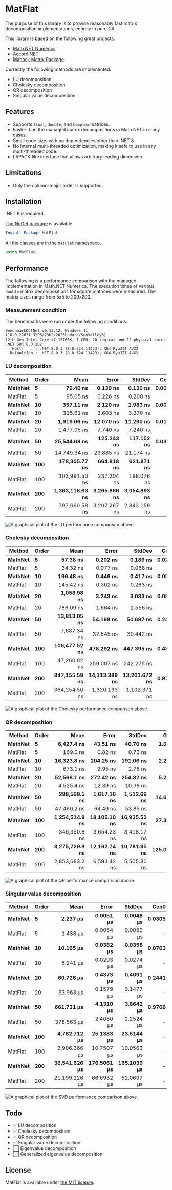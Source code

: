 # MatFlat

The purpose of this library is to provide reasonably fast matrix decomposition implementations, entirely in pure C#.

This library is based on the following great projects:

* [Math.NET Numerics](https://github.com/mathnet/mathnet-numerics)
* [Accord.NET](https://github.com/accord-net/framework)
* [Mapack Matrix Package](https://github.com/sinshu/mapack)

Currently the following methods are implemented:

* LU decomposition
* Cholesky decomposition
* QR decomposition
* Singular value decomposition


## Features

* Supports `float`, `double`, and `Complex` matrices.
* Faster than the managed matrix decompositions in Math.NET in many cases.
* Small code size, with no dependencies other than .NET 8.
* No internal multi-threaded optimization, making it safe to use in any multi-threaded code.
* LAPACK-like interface that allows arbitrary leading dimension.



## Limitations

* Only the column-major order is supported.



## Installation

.NET 8 is required.

[The NuGet package](https://www.nuget.org/packages/MatFlat) is available.

```ps1
Install-Package MatFlat
```

All the classes are in the `MatFlat` namespace.

```cs
using MatFlat;
```



## Performance

The following is a performance comparison with the managed implementation in Math.NET Numerics.
The execution times of various `double` matrix decompositions for square matrices were measured.
The matrix sizes range from 5x5 to 200x200.

### Measurement condition

The benchmarks were run under the following conditions:

```
BenchmarkDotNet v0.13.12, Windows 11 (10.0.22631.3296/23H2/2023Update/SunValley3)
12th Gen Intel Core i7-12700K, 1 CPU, 20 logical and 12 physical cores
.NET SDK 8.0.202
  [Host]     : .NET 8.0.3 (8.0.324.11423), X64 RyuJIT AVX2
  DefaultJob : .NET 8.0.3 (8.0.324.11423), X64 RyuJIT AVX2
```

### LU decomposition

| Method  | Order | Mean            | Error        | StdDev       | Gen0   | Allocated |
|-------- |------ |----------------:|-------------:|-------------:|-------:|----------:|
| **MathNet** | **5**     |        **79.40 ns** |     **0.139 ns** |     **0.130 ns** | **0.0049** |      **64 B** |
| MatFlat | 5     |        95.05 ns |     0.226 ns |     0.200 ns |      - |         - |
| **MathNet** | **10**    |       **357.11 ns** |     **2.120 ns** |     **1.983 ns** | **0.0076** |     **104 B** |
| MatFlat | 10    |       315.61 ns |     3.603 ns |     3.370 ns |      - |         - |
| **MathNet** | **20**    |     **1,919.06 ns** |    **12.070 ns** |    **11.290 ns** | **0.0114** |     **184 B** |
| MatFlat | 20    |     1,477.05 ns |     7.740 ns |     7.240 ns |      - |         - |
| **MathNet** | **50**    |    **25,544.68 ns** |   **125.243 ns** |   **117.152 ns** | **0.0305** |     **424 B** |
| MatFlat | 50    |    14,749.34 ns |    23.885 ns |    21.174 ns |      - |         - |
| **MathNet** | **100**   |   **178,305.77 ns** |   **664.818 ns** |   **621.871 ns** |      **-** |     **824 B** |
| MatFlat | 100   |   103,991.50 ns |   237.204 ns |   198.076 ns |      - |         - |
| **MathNet** | **200**   | **1,363,118.63 ns** | **3,265.866 ns** | **3,054.893 ns** |      **-** |    **1625 B** |
| MatFlat | 200   |   797,660.58 ns | 3,207.267 ns | 2,843.159 ns |      - |       1 B |

![A graphical plot of the LU performance comparison above.](media/plot_lu_20240321.png)

### Cholesky decomposition

| Method  | Order | Mean          | Error         | StdDev        | Gen0   | Allocated |
|-------- |------ |--------------:|--------------:|--------------:|-------:|----------:|
| **MathNet** | **5**     |      **57.38 ns** |      **0.202 ns** |      **0.189 ns** | **0.0263** |     **344 B** |
| MatFlat | 5     |      34.32 ns |      0.077 ns |      0.068 ns |      - |         - |
| **MathNet** | **10**    |     **196.48 ns** |      **0.446 ns** |      **0.417 ns** | **0.0508** |     **664 B** |
| MatFlat | 10    |     145.42 ns |      0.302 ns |      0.283 ns |      - |         - |
| **MathNet** | **20**    |   **1,058.98 ns** |      **3.243 ns** |      **3.033 ns** | **0.0992** |    **1304 B** |
| MatFlat | 20    |     786.09 ns |      1.664 ns |      1.556 ns |      - |         - |
| **MathNet** | **50**    |  **13,813.05 ns** |     **54.198 ns** |     **50.697 ns** | **0.2441** |    **3224 B** |
| MatFlat | 50    |   7,687.34 ns |     32.545 ns |     30.442 ns |      - |         - |
| **MathNet** | **100**   | **106,477.52 ns** |    **478.292 ns** |    **447.395 ns** | **0.4883** |    **6424 B** |
| MatFlat | 100   |  47,260.82 ns |    259.007 ns |    242.275 ns |      - |         - |
| **MathNet** | **200**   | **847,155.59 ns** | **14,113.388 ns** | **13,201.672 ns** | **0.9766** |   **12824 B** |
| MatFlat | 200   | 364,254.50 ns |  1,320.133 ns |  1,102.371 ns |      - |         - |

![A graphical plot of the Cholesky performance comparison above.](media/plot_chol_20240321.png)

### QR decomposition

| Method  | Order | Mean           | Error        | StdDev       | Gen0     | Gen1    | Gen2    | Allocated |
|-------- |------ |---------------:|-------------:|-------------:|---------:|--------:|--------:|----------:|
| **MathNet** | **5**     |     **6,427.4 ns** |     **43.51 ns** |     **40.70 ns** |   **1.0300** |       **-** |       **-** |   **13472 B** |
| MatFlat | 5     |       169.0 ns |      0.82 ns |      0.73 ns |        - |       - |       - |         - |
| **MathNet** | **10**    |    **16,323.8 ns** |    **204.25 ns** |    **191.06 ns** |   **2.2583** |       **-** |       **-** |   **29404 B** |
| MatFlat | 10    |       673.1 ns |      2.95 ns |      2.76 ns |        - |       - |       - |         - |
| **MathNet** | **20**    |    **52,568.1 ns** |    **272.42 ns** |    **254.82 ns** |   **5.2490** |  **0.0610** |       **-** |   **68239 B** |
| MatFlat | 20    |     4,525.4 ns |     12.39 ns |     10.98 ns |        - |       - |       - |         - |
| **MathNet** | **50**    |   **288,599.5 ns** |  **1,617.16 ns** |  **1,512.69 ns** |  **14.6484** |  **0.9766** |       **-** |  **201068 B** |
| MatFlat | 50    |    47,460.2 ns |     64.49 ns |     53.85 ns |        - |       - |       - |         - |
| **MathNet** | **100**   | **1,254,514.8 ns** | **18,105.10 ns** | **16,935.52 ns** |  **27.3438** |  **3.9063** |       **-** |  **404697 B** |
| MatFlat | 100   |   346,350.8 ns |  3,654.23 ns |  3,418.17 ns |        - |       - |       - |         - |
| **MathNet** | **200**   | **8,275,729.8 ns** | **12,162.74 ns** | **10,781.95 ns** | **125.0000** | **78.1250** | **78.1250** |  **947874 B** |
| MatFlat | 200   | 2,853,683.2 ns |  6,593.42 ns |  5,505.80 ns |        - |       - |       - |       2 B |

![A graphical plot of the QR performance comparison above.](media/plot_qr_20240321.png)

### Singular value decomposition

| Method  | Order | Mean          | Error       | StdDev      | Gen0   | Allocated |
|-------- |------ |--------------:|------------:|------------:|-------:|----------:|
| **MathNet** | **5**     |      **2.237 μs** |   **0.0051 μs** |   **0.0048 μs** | **0.0305** |     **416 B** |
| MatFlat | 5     |      1.438 μs |   0.0054 μs |   0.0050 μs |      - |         - |
| **MathNet** | **10**    |     **10.165 μs** |   **0.0382 μs** |   **0.0358 μs** | **0.0763** |    **1136 B** |
| MatFlat | 10    |      6.241 μs |   0.0293 μs |   0.0274 μs |      - |         - |
| **MathNet** | **20**    |     **60.726 μs** |   **0.4373 μs** |   **0.4091 μs** | **0.2441** |    **3776 B** |
| MatFlat | 20    |     33.963 μs |   0.1579 μs |   0.1477 μs |      - |         - |
| **MathNet** | **50**    |    **661.731 μs** |   **4.1310 μs** |   **3.8642 μs** | **0.9766** |   **21296 B** |
| MatFlat | 50    |    378.563 μs |   2.4080 μs |   2.2524 μs |      - |         - |
| **MathNet** | **100**   |  **4,782.712 μs** |  **25.1383 μs** |  **23.5144 μs** |      **-** |   **82499 B** |
| MatFlat | 100   |  2,906.366 μs |  10.7507 μs |  10.0563 μs |      - |       3 B |
| **MathNet** | **200**   | **36,541.626 μs** | **176.5061 μs** | **165.1039 μs** |      **-** |  **324925 B** |
| MatFlat | 200   | 21,199.226 μs |  66.6932 μs |  52.0697 μs |      - |      23 B |

![A graphical plot of the SVD performance comparison above.](media/plot_svd_20240321.png)



## Todo

* ✅ LU decomposition
* ✅ Cholesky decomposition
* ✅ QR decomposition
* ✅ Singular value decomposition
* ⬜ Eigenvalue decomposition
* ⬜ Generalized eigenvalue decomposition



## License

MatFlat is available under [the MIT license](LICENSE.txt).
